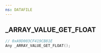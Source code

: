 ```yaml
---
ns: DATAFILE
---
```

## _ARRAY_VALUE_GET_FLOAT

```c
// 0xA9D003CF419CB81E
Any _ARRAY_VALUE_GET_FLOAT();
```

